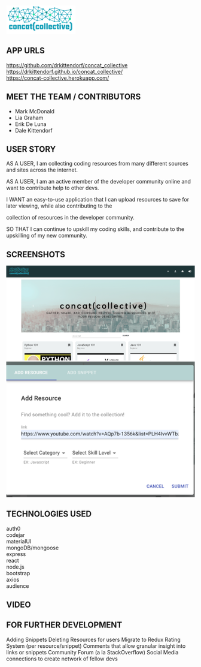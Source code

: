 ![logo](client\public\concatCollective.png)

## APP URLS
https://github.com/drkittendorf/concat_collective <br>
https://drkittendorf.github.io/concat_collective/ <br>
https://concat-collective.herokuapp.com/


## MEET THE TEAM / CONTRIBUTORS
* Mark McDonald
* Lia Graham
* Erik De Luna
* Dale Kittendorf

## USER STORY

AS A USER, I am collecting coding resources from many different sources and sites across the internet.

AS A USER, I am an active member of the developer community online and want to contribute help to other devs.

I WANT an easy-to-use application that I can upload resources to save for later viewing, while also contributing to the

collection of resources in the developer community. 

SO THAT I can continue to upskill my coding skills, and contribute to the upskilling of my new community.

## SCREENSHOTS
  ![screenshot1](client\public\headerscreenshot.png)
  ![screenshot2](client\public\resourcescreenshot.png)




## TECHNOLOGIES USED
auth0<br>
codejar<br>
materialUI<br>
mongoDB/mongoose<br>
express<br>
react<br>
node.js<br>
bootstrap<br>
axios<br>
audience<br>


## VIDEO


## FOR FURTHER DEVELOPMENT
Adding Snippets
Deleting Resources for users
Migrate to Redux
Rating System (per resource/snippet)
Comments that allow granular insight into links or snippets
Community Forum (a la StackOverflow)
Social Media connections to create network of fellow devs

